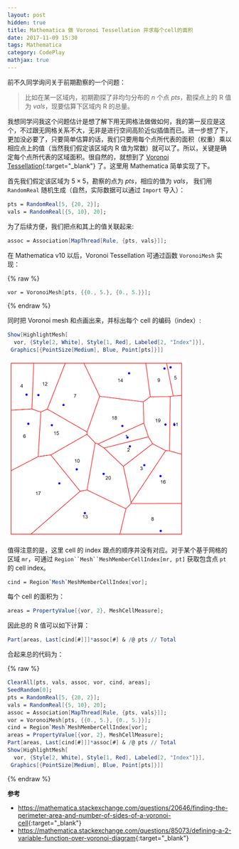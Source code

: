 ```yaml
---
layout: post
hidden: true
title: Mathematica 做 Voronoi Tessellation 并求每个cell的面积  
date: 2017-11-09 15:30
tags: Mathematica
category: CodePlay
mathjax: true
---
```


前不久同学询问关于前期勘察的一个问题：

> 比如在某一区域内，初期勘探了非均匀分布的 $n$ 个点 $pts$，勘探点上的 R 值为 $vals$，现要估算下区域内 R 的总量。

我想同学问我这个问题估计是想了解下用无网格法做做如何，我的第一反应是这个，不过跟无网格关系不大，无非是进行空间高阶近似插值而已。进一步想了下，更加没必要了，只要简单估算的话，我们只要用每个点所代表的面积（权重）乘以相应点上的值（当然我们假定该区域内 R 值为常数）就可以了。所以，关键是确定每个点所代表的区域面积。很自然的，就想到了 [Voronoi Tessellation](https://en.wikipedia.org/wiki/Voronoi_diagram){:target="_blank"} 了。这里用 Mathematica 简单实现了下。

首先我们假定该区域为 $5 \times 5$，勘察的点为 $pts$，相应的值为 $vals$， 我们用 `RandomReal` 随机生成（自然，实际数据可以通过 `Import` 导入）：

```mathematica
pts = RandomReal[5, {20, 2}];
vals = RandomReal[{5, 10}, 20];
```

为了后续方便，我们把点和其上的值关联起来:

```mathematica
assoc = Association[MapThread[Rule, {pts, vals}]];
```

在 Mathematica v10 以后，Voronoi Tessellation 可通过函数 `VoronoiMesh` 实现：

{% raw %}
```mathematica
vor = VoronoiMesh[pts, {{0., 5.}, {0., 5.}}];
```
{% endraw %}

同时把 Voronoi mesh 和点画出来，并标出每个 cell 的编码（index）:

```mathematica
Show[HighlightMesh[
  vor, {Style[2, White], Style[1, Red], Labeled[2, "Index"]}], 
 Graphics[{PointSize[Medium], Blue, Point[pts]}]]
```


<img src="/assets/voronoimesh.png" width="400px" />


值得注意的是，这里 cell 的 index 跟点的顺序并没有对应。对于某个基于网格的区域 `mr`，可通过 `Region``Mesh``MeshMemberCellIndex[mr, pt]` 获取包含点 `pt` 的 cell index。

```mathematica
cind = Region`Mesh`MeshMemberCellIndex[vor];
```

每个 cell 的面积为：

```mathematica
areas = PropertyValue[{vor, 2}, MeshCellMeasure];
```

因此总的 R 值可以如下计算：

```mathematica
Part[areas, Last[cind[#]]]*assoc[#] & /@ pts // Total
```

合起来总的代码为：

{% raw %}
```mathematica
ClearAll[pts, vals, assoc, vor, cind, areas];
SeedRandom[0];
pts = RandomReal[5, {20, 2}];
vals = RandomReal[{5, 10}, 20];
assoc = Association[MapThread[Rule, {pts, vals}]];
vor = VoronoiMesh[pts, {{0., 5.}, {0., 5.}}];
cind = Region`Mesh`MeshMemberCellIndex[vor];
areas = PropertyValue[{vor, 2}, MeshCellMeasure];
Part[areas, Last[cind[#]]]*assoc[#] & /@ pts // Total
Show[HighlightMesh[
  vor, {Style[2, White], Style[1, Red], Labeled[2, "Index"]}], 
 Graphics[{PointSize[Medium], Blue, Point[pts]}]]
```
{% endraw %}



**参考**

* <https://mathematica.stackexchange.com/questions/20646/finding-the-perimeter-area-and-number-of-sides-of-a-voronoi-cell>{:target="_blank"}
* <https://mathematica.stackexchange.com/questions/85073/defining-a-2-variable-function-over-voronoi-diagram>{:target="_blank"}